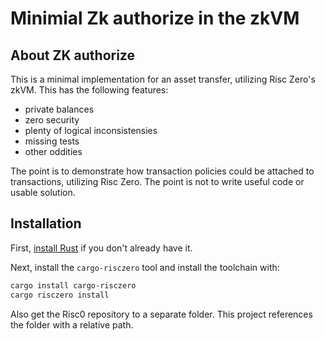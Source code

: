 # Minimial Zk authorize in the zkVM

## About ZK authorize

This is a minimal implementation for an asset transfer, utilizing Risc Zero's zkVM. This has the following features:

- private balances
- zero security
- plenty of logical inconsistensies
- missing tests
- other oddities

The point is to demonstrate how transaction policies could be attached to transactions, utilizing Risc Zero. The point is not to write useful code or usable solution.

## Installation

First, [install Rust] if you don't already have it.

Next, install the `cargo-risczero` tool and install the toolchain with:

```bash
cargo install cargo-risczero
cargo risczero install
```

[install Rust]: https://doc.rust-lang.org/cargo/getting-started/installation.html

Also get the Risc0 repository to a separate folder. This project references the folder with a relative path.

